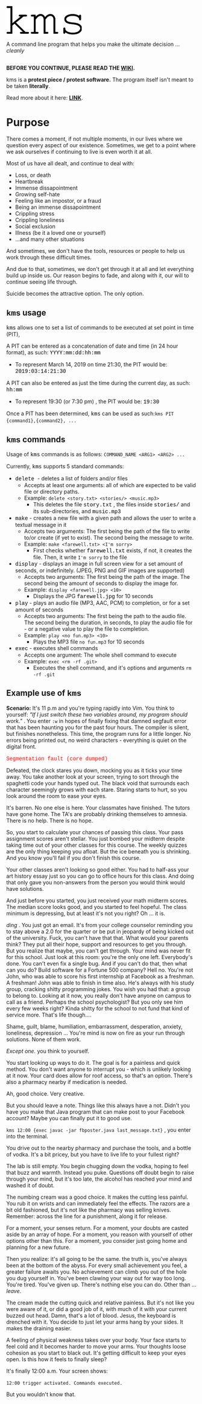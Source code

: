 
<img src="https://raw.githubusercontent.com/GWhisk/kms/master/kms_logo.png" width="200" height="75">

A command line program that helps you make the ultimate decision ... _cleanly_

##
**BEFORE YOU CONTINUE, PLEASE READ THE [WIKI](https://github.com/GWhisk/kms/wiki).**

kms is a **protest piece / protest software.** The program itself isn't meant to be taken **literally**. 

Read more about it here: [**LINK**](https://github.com/GWhisk/kms/wiki).
##
# Purpose


There comes a moment, if not multiple moments, in our lives where we question every aspect of our existence. Sometimes, we get to a point where we ask ourselves if continuing to live is even worth it at all.

Most of us have all dealt, and continue to deal with:

* Loss, or death
* Heartbreak
* Immense dissapointment
* Growing self-hate
* Feeling like an impostor, or a fraud
* Being an immense dissapointment
* Crippling stress
* Crippling loneliness
* Social exclusion
* Illness (be it a loved one or yourself)
* ...and many other situations

And sometimes, we don't have the tools, resources or people to help us work through these difficult times. 

And due to that, sometimes, we don't get through it at all and let everything build up inside us. Our reason begins to fade, and along with it, our will to continue seeing life through.

Suicide becomes the attractive option. The only option.

## <font face="courier new"  color="black">kms</font> usage
<font face="courier new" color="black">kms</font> allows one to set a list of commands to be executed at set point in time (PIT),

A PIT can be entered as a concatenation of date and time (in 24 hour format), as such:  <font face="courier new" color="black"> YYYY:mm:dd:hh:mm </font>

* To represent March 14, 2019 on time 21:30, the PIT would be: <font face="courier new" color="black"> 2019:03:14:21:30 </font>

A PIT can also be entered as just the time during the current day, as such: <font face="courier new" color="black"> hh:mm </font>
* To represent 19:30 (or 7:30 pm) , the PIT would be: <font face="courier new" color="black"> 19:30 </font>

Once a PIT has been determined, <font face="courier new" color="black">kms</font> can be used as such:`kms PIT {command1},{command2}, ... `


## <font face="courier new"  color="black">kms</font> commands

Usage of <font face="courier new"  color="black">kms</font> commands is as follows: `COMMAND_NAME <ARG1> <ARG2> ... `

Currently, <font face="courier new"  color="black">kms</font> supports 5 standard commands:

*  <font face="courier new"  color="black">delete </font>- deletes a list of folders and/or files
	* Accepts at least one arguments: all of which are expected to be valid file or directory paths.
	* Example: `delete <story.txt> <stories/> <music.mp3>`
		* This deletes the file <font face="courier new"  color="black">story.txt</font> , the files inside <font face="courier new"  color="black">stories/</font> and its sub-directories, and <font face="courier new"  color="black">music.mp3</font>
* <font face="courier new"  color="black">make</font> - creates a new file with a given path and allows the user to write a textual message in it
	* Accepts two arguments: The first being the path of the file to write to/or create (if yet to exist). The second being the message to write.
	* Example: `make <farewell.txt> <I'm sorry>`
		* First checks whether <font face="courier new"  color="black">farewell.txt</font> exists, if not, it creates the file. Then, it write `I'm sorry` to the file
* <font face="courier new"  color="black">display</font> - displays an image in full screen view for a set amount of seconds, or indefinitely. (JPEG, PNG and GIF images are supported)
	* Accepts two arguments: The first being the path of the image. The second being the amount of seconds to display the image for.
	* Example: `display <farewell.jpg> <10>`
		* Displays the JPG <font face="courier new"  color="black">farewell.jpg</font> for 10 seconds
* <font face="courier new"  color="black">play</font> - plays an audio file (MP3, AAC, PCM) to completion, or for a set amount of seconds
	* Accepts two arguments: The first being the path to the audio file. The second being the duration, in seconds, to play the audio file for - or a negative value to play the file to completion.
	* Example: `play <no fun.mp3> <10>`
		* Plays the MP3 file `no fun.mp3` for 10 seconds
* <font face="courier new"  color="black">exec</font> - executes shell commands
	* Accepts one argument: The whole shell command to execute
	* Example: `exec <rm -rf .git>`
		* Executes the shell command, and it's options and arguments `rm -rf .git`

## Example use of <font face="courier new"  color="black">kms</font>

 **Scenario:**  It's 11 p.m and you're typing rapidly into Vim. You think to yourself: _"If I just switch these two variables around, my program should work."_ . You enter `:w` in hopes of finally fixing that damned segfault error that has been haunting you for the past four hours. The compiler is silent, but finishes nonetheless. This time, the program runs for a little longer. No errors being printed out, no weird characters - everything is quiet on the digital front. 

<font face="courier new"  color="red">Segmentation fault (core dumped)</font>

Defeated, the clock stares you down, mocking you as it ticks your time away. You take another look at your screen, trying to sort through the spaghetti code your hands typed out. The black void that surrounds each character seemingly grows with each stare. Staring starts to hurt, so you look around the room to ease your eyes.

It's barren. No one else is here. Your classmates have finished. The tutors have gone home. The TA's are probably drinking themselves to amnesia. There is no help. There is no hope. 

So, you start to calculate your chances of passing this class. Your pass assignment scores aren't stellar. You just bombed your midterm despite taking time out of your other classes for this course. The weekly quizzes are the only thing keeping you afloat. But the ice beneath you is shrinking. And you know you'll fail if you don't finish this course.

Your other classes aren't looking so good either. You had to half-ass your art history essay just so you can go to office hours for this class. And doing that only gave you non-answers from the person you would think would have solutions.  

And just before you started, you just received your math midterm scores. The median score looks good, and you started to feel hopeful. The class minimum is depressing, but at least it's not you right? Oh ... it is.

_ding_ . You just got an email. It's from your college counselor reminding you to stay above a 2.0 for the quarter or be put in jeopardy of being kicked out of the university. Fuck, you can't have that that. What would your parents think? They put all their hope, support and resources to get you through. But you realize that maybe, you can't get through. Your mind was never fit for this school. Just look at this room: you're the only one left. Everybody's done. You can't even fix a single bug. And if you can't do that, then what can you do? Build software for a Fortune 500 company? Hell no. You're not John, who was able to score his first internship at Facebook as a freshman. A freshman! John was able to finish in time also. He's always with his study group, cracking shitty programming jokes. You wish you had that: a group to belong to. Looking at it now, you really don't have anyone on campus to call as a friend. Perhaps the school psychologist? But you only see him every few weeks right? Kinda shitty for the school to not fund that kind of service more. That's life though....

Shame, guilt, blame, humiliation, embarrassment, desperation, anxiety, loneliness, depression ... You're mind is now on fire as your run through solutions. None of them work. 

_Except one._ you think to yourself.

You start looking up ways to do it. The goal is for a painless and quick method. You don't want anyone to interrupt you - which is unlikely looking at it now. Your card does allow for roof access, so that's an option. There's also a pharmacy nearby if medication is needed.

Ah, good choice. Very creative. 

But you should leave a note. Things like this always have a not. Didn't you have you make that Java program that can make post to your Facebook account? Maybe you can finally put it to good use.

`kms 12:00 {exec javac -jar fbposter.java last_message.txt}` , you enter into the terminal. 

You drive out to the nearby pharmacy and purchase the tools, and a bottle of vodka. It's a bit pricey, but you have to live life to your fullest right? 

The lab is still empty. You begin chugging down the vodka, hoping to feel that buzz and warmth. Instead you puke. Questions off doubt begin to raise through your mind, but it's too late, the alcohol has reached your mind and washed it of doubt. 

The numbing cream was a good choice. It makes the cutting less painful. You rub it on wrists and can immediately feel the effects. The razors are a bit old fashioned, but it's not like the pharmacy was selling knives. Remember: across the line for a punishment, along it for release. 

For a moment, your senses return. For a moment, your doubts are casted aside by an array of hope. For a moment, you reason with yourself of other options other than this. For a moment, you consider just going home and planning for a new future.

Then you realize: it's all going to be the same. the truth is, you've always been at the bottom of the abyss. For every small achievement you feel, a greater failure awaits you. No achievement can climb you out of the hole you dug yourself in. You've been clawing your way out for way too long. You're tired. You've given up. There's nothing else you can do. Other than ... _leave_.

The cream made the cutting quick and relative painless. But it's not like you were aware of it, or did a good job of it, with much of it with your current buzzed out head. Damn, that's a lot of blood. Jesus, the keyboard is drenched with it. You decide to just let your arms hang by your sides. It makes the draining easier.

A feeling of physical weakness takes over your body. Your face starts to feel cold and it becomes harder to move your arms. Your thoughts loose cohesion as you start to black out. It's getting difficult to keep your eyes open. Is this how it feels to finally sleep? 

It's finally 12:00 a.m. Your screen shows:

`12:00 trigger activated. Commands executed.`

But you wouldn't know that.




